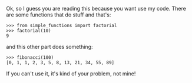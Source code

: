 Ok, so I guess you are reading this because you want use my code. There are some
functions that do stuff and that's:

    >>> from simple_functions import factorial
    >>> factorial(10)
    9

and this other part does something:

    >>> fibonacci(100)
    [0, 1, 1, 2, 3, 5, 8, 13, 21, 34, 55, 89]

If you can't use it, it's kind of your problem, not mine!
